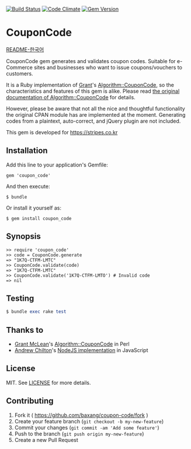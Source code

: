 [![Build Status](https://travis-ci.org/baxang/coupon-code.svg)](https://travis-ci.org/baxang/coupon-code)
[![Code Climate](https://codeclimate.com/github/baxang/coupon-code/badges/gpa.svg)](https://codeclimate.com/github/baxang/coupon-code)
[![Gem Version](https://badge.fury.io/rb/coupon_code.svg)](http://badge.fury.io/rb/coupon_code)

# CouponCode

[README-한국어][README-kr]

CouponCode gem generates and validates coupon codes. Suitable for e-Commerce sites and businesses who want to issue coupons/vouchers to customers.

It is a Ruby implementation of [Grant][grant]'s [Algorithm::CouponCode][couponcode], so the characteristics and features of this gem is alike. Please read [the original documentation of Algorithm::CouponCode](http://search.cpan.org/dist/Algorithm-CouponCode/lib/Algorithm/CouponCode.pm) for details.

However, please be aware that not all the nice and thoughtful functionality the original CPAN module has are implemented at the moment. Generating codes from a plaintext, auto-correct, and jQuery plugin are not included.

This gem is developed for https://stripes.co.kr

## Installation

Add this line to your application's Gemfile:

    gem 'coupon_code'

And then execute:

    $ bundle

Or install it yourself as:

    $ gem install coupon_code

## Synopsis

    >> require 'coupon_code'
    >> code = CouponCode.generate
    => "1K7Q-CTFM-LMTC"
    >> CouponCode.validate(code)
    => "1K7Q-CTFM-LMTC"
    >> CouponCode.validate('1K7Q-CTFM-LMTO') # Invalid code
    => nil

## Testing

```ruby
$ bundle exec rake test
```

## Thanks to

 - [Grant McLean][grant]'s [Algorithm::CouponCode][couponcode] in Perl
 - [Andrew Chilton][chilts]'s [NodeJS implementation][node-couponcode] in JavaScript

## License

MIT. See [LICENSE][license] for more details.

## Contributing

1. Fork it ( https://github.com/baxang/coupon-code/fork )
2. Create your feature branch (`git checkout -b my-new-feature`)
3. Commit your changes (`git commit -am 'Add some feature'`)
4. Push to the branch (`git push origin my-new-feature`)
5. Create a new Pull Request

[grant]: https://github.com/grantm/
[couponcode]: https://github.com/grantm/Algorithm-CouponCode
[chilts]: https://github.com/chilts
[node-couponcode]: https://github.com/chilts/node-coupon-code
[license]: https://github.com/baxang/coupon-code/blob/master/LICENSE.txt
[README-kr]: https://github.com/baxang/coupon-code/blob/master/README-ko.md